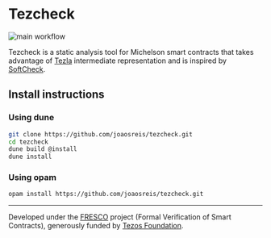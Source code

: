 # Tezcheck

![main workflow](https://github.com/joaosreis/tezcheck/actions/workflows/main.yml/badge.svg)

Tezcheck is a static analysis tool for Michelson smart contracts that takes
advantage of [Tezla](https://github.com/joaosreis/tezla)
intermediate representation and is inspired by [SoftCheck](https://github.com/joaosreis/softcheck).

## Install instructions

### Using dune

```bash
git clone https://github.com/joaosreis/tezcheck.git
cd tezcheck
dune build @install
dune install
```

### Using opam

```bash
opam install https://github.com/joaosreis/tezcheck.git
```

---

Developed under the [FRESCO](https://release.di.ubi.pt/projects/fresco.html)
project (Formal Verification of Smart Contracts), generously funded by [Tezos
Foundation](https://tezos.foundation).
